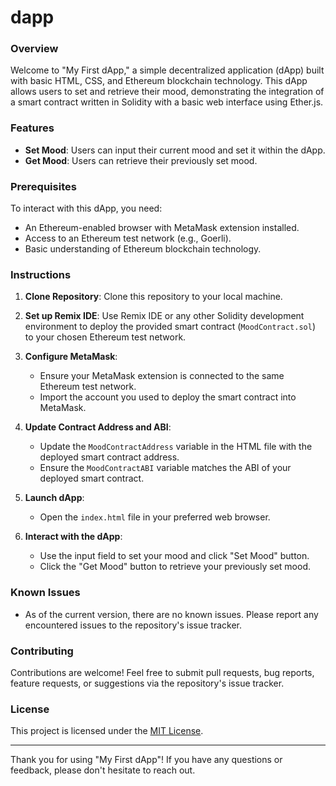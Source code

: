 # dapp

### Overview

Welcome to "My First dApp," a simple decentralized application (dApp) built with basic HTML, CSS, and Ethereum blockchain technology. This dApp allows users to set and retrieve their mood, demonstrating the integration of a smart contract written in Solidity with a basic web interface using Ether.js.

### Features

- **Set Mood**: Users can input their current mood and set it within the dApp.
- **Get Mood**: Users can retrieve their previously set mood.

### Prerequisites

To interact with this dApp, you need:
- An Ethereum-enabled browser with MetaMask extension installed.
- Access to an Ethereum test network (e.g., Goerli).
- Basic understanding of Ethereum blockchain technology.

### Instructions

1. **Clone Repository**: Clone this repository to your local machine.

2. **Set up Remix IDE**: Use Remix IDE or any other Solidity development environment to deploy the provided smart contract (`MoodContract.sol`) to your chosen Ethereum test network.

3. **Configure MetaMask**:
   - Ensure your MetaMask extension is connected to the same Ethereum test network.
   - Import the account you used to deploy the smart contract into MetaMask.

4. **Update Contract Address and ABI**:
   - Update the `MoodContractAddress` variable in the HTML file with the deployed smart contract address.
   - Ensure the `MoodContractABI` variable matches the ABI of your deployed smart contract.

5. **Launch dApp**:
   - Open the `index.html` file in your preferred web browser.

6. **Interact with the dApp**:
   - Use the input field to set your mood and click "Set Mood" button.
   - Click the "Get Mood" button to retrieve your previously set mood.

### Known Issues

- As of the current version, there are no known issues. Please report any encountered issues to the repository's issue tracker.

### Contributing

Contributions are welcome! Feel free to submit pull requests, bug reports, feature requests, or suggestions via the repository's issue tracker.

### License

This project is licensed under the [MIT License](LICENSE).

---

Thank you for using "My First dApp"! If you have any questions or feedback, please don't hesitate to reach out.
